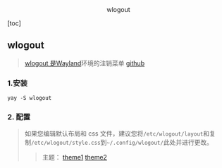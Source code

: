 <center>wlogout</center>





[toc]





## wlogout

>  [wlogout 是Wayland](https://wayland.freedesktop.org/)环境的注销菜单 [github](https://github.com/ArtsyMacaw/wlogout)





### 1.安装

```shell
yay -S wlogout
```







### 2. 配置

> 如果您编辑默认布局和 css 文件，建议您将`/etc/wlogout/layout`和复制`/etc/wlogout/style.css`到`~/.config/wlogout/`此处并进行更改。 
>
> > 主题： [theme1](https://github.com/gfhdhytghd/wlogout-theme)  [theme2](https://github.com/prasanthrangan/hyprdots/tree/main/Configs/.config/wlogout)

```shell


```

